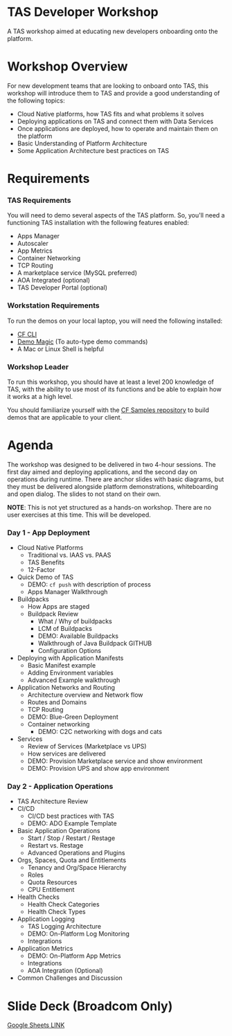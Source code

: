 # TAS Developer Workshop
A TAS workshop aimed at educating new developers onboarding onto the platform.

# Workshop Overview
For new development teams that are looking to onboard onto TAS, this workshop will introduce them to TAS and provide a good understanding of the following topics:
* Cloud Native platforms, how TAS fits and what problems it solves
* Deploying applications on TAS and connect them with Data Services
* Once applications are deployed, how to operate and maintain them on the platform
* Basic Understanding of Platform Architecture
* Some Application Architecture best practices on TAS

# Requirements
### TAS Requirements
You will need to demo several aspects of the TAS platform.  So, you'll need a functioning TAS installation with the following features enabled:
* Apps Manager
* Autoscaler
* App Metrics
* Container Networking
* TCP Routing
* A marketplace service (MySQL preferred)
* AOA Integrated (optional)
* TAS Developer Portal (optional)

### Workstation Requirements
To run the demos on your local laptop, you will need the following installed:
* [CF CLI](https://github.com/cloudfoundry/cli)
* [Demo Magic](https://github.com/paxtonhare/demo-magic) (To auto-type demo commands)
* A Mac or Linux Shell is helpful

### Workshop Leader
To run this workshop, you should have at least a level 200 knowledge of TAS, with the ability to use most of its functions and be able to explain how it works at a high level.

You should familiarize yourself with the [CF Samples repository](https://github.com/cloudfoundry-samples) to build demos that are applicable to your client.  


# Agenda
The workshop was designed to be delivered in two 4-hour sessions.  The first day aimed and deploying applications, and the second day on operations during runtime.  There are anchor slides with basic diagrams, but they must be delivered alongside platform demonstrations, whiteboarding and open dialog.  The slides to not stand on their own.

**NOTE**: This is not yet structured as a hands-on workshop.  There are no user exercises at this time.  This will be developed.

### Day 1 - App Deployment
* Cloud Native Platforms
  * Traditional vs. IAAS vs. PAAS
  * TAS Benefits
  * 12-Factor
* Quick Demo of TAS
  * DEMO: `cf push` with description of process
  * Apps Manager Walkthrough
* Buildpacks
  * How Apps are staged
  * Buildpack Review
    * What / Why of buildpacks
    * LCM of Buildpacks
    * DEMO: Available Buildpacks
    * Walkthrough of Java Buildpack GITHUB
    * Configuration Options
* Deploying with Application Manifests
  * Basic Manifest example
  * Adding Environment variables
  * Advanced Example walkthrough
* Application Networks and Routing
  * Architecture overview and Network flow
  * Routes and Domains
  * TCP Routing
  * DEMO: Blue-Green Deployment
  * Container networking
    * DEMO: C2C networking with dogs and cats
* Services
  * Review of Services (Marketplace vs UPS)
  * How services are delivered
  * DEMO: Provision Marketplace service and show environment
  * DEMO: Provision UPS and show app environment

### Day 2 - Application Operations
* TAS Architecture Review
* CI/CD
  * CI/CD best practices with TAS
  * DEMO: ADO Example Template
* Basic Application Operations
  * Start / Stop / Restart / Restage
  * Restart vs. Restage
  * Advanced Operations and Plugins
* Orgs, Spaces, Quota and Entitlements
  * Tenancy and Org/Space Hierarchy
  * Roles
  * Quota Resources
  * CPU Entitlement
* Health Checks
  * Health Check Categories
  * Health Check Types
* Application Logging
  * TAS Logging Architecture
  * DEMO: On-Platform Log Monitoring
  * Integrations
* Application Metrics
  * DEMO: On-Platform App Metrics
  * Integrations
  * AOA Integration (Optional)
* Common Challenges and Discussion

# Slide Deck (Broadcom Only)
[Google Sheets LINK](https://docs.google.com/presentation/d/1p4WGFhp0dRnb1-GPNesBubDjfELID5Pz/edit?usp=sharing&ouid=101770750454829329029&rtpof=true&sd=true)

